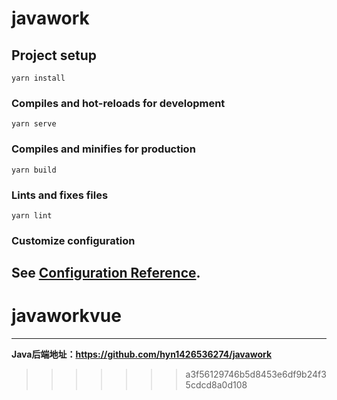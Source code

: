 # javawork

## Project setup
```
yarn install
```

### Compiles and hot-reloads for development
```
yarn serve
```

### Compiles and minifies for production
```
yarn build
```

### Lints and fixes files
```
yarn lint
```

### Customize configuration

See [Configuration Reference](https://cli.vuejs.org/config/).
---

# javaworkvue
---
**Java后端地址：https://github.com/hyn1426536274/javawork**


>>>>>>> a3f56129746b5d8453e6df9b24f35cdcd8a0d108
